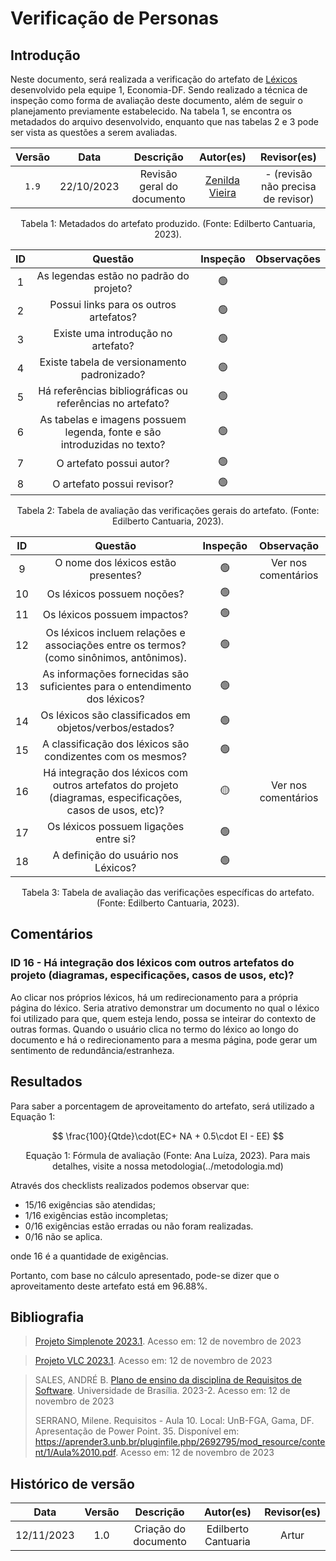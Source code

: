 # Verificação de Personas

## Introdução
Neste documento, será realizada a verificação do artefato de [Léxicos](https://requisitos-de-software.github.io/2023.2-Economia-DF/modelagem/lexicos/) desenvolvido pela equipe 1, Economia-DF. Sendo realizado a técnica de inspeção como forma de avaliação deste documento, além de seguir o planejamento previamente estabelecido. Na tabela 1, se encontra os metadados do arquivo desenvolvido, enquanto que nas tabelas 2 e 3 pode ser vista as questões a serem avaliadas.

<center>

| Versão |    Data    |         Descrição          |                      Autor(es)                      |            Revisor(es)             |
| :----: | :--------: | :------------------------: | :-------------------------------------------------: | :--------------------------------: |
| `1.9`  | 22/10/2023 | Revisão geral do documento | [Zenilda Vieira ](https://github.com/zenildavieira) | - (revisão não precisa de revisor) |

<div style="text-align: center">
<p> Tabela 1: Metadados do artefato produzido. (Fonte: Edilberto Cantuaria, 2023). </p>
</div>

</center>

<center>

|  ID   |                                 Questão                                  | Inspeção | Observações                                                                |
| :---: | :----------------------------------------------------------------------: | :------: | -------------------------------------------------------------------------- |
|   1   |                 As legendas estão no padrão do projeto?                  |    🟢     |                                                                            |
|   2   |                  Possui links para os outros artefatos?                  |    🟢     |                                                                            |
|   3   |                    Existe uma introdução no artefato?                    |    🟢     |                                                                            |
|   4   |               Existe tabela de versionamento padronizado?                |    🟢     |  |
|   5   |        Há referências bibliográficas ou referências no artefato?         |    🟢     |  |
|   6   | As tabelas e imagens possuem legenda, fonte e são introduzidas no texto? |    🟢     |                                                                            |
|   7   |                         O artefato possui autor?                         |    🟢     |                                                                            |
|   8   |                        O artefato possui revisor?                        |    🟢     |                                                                            |

</center>
<div style="text-align: center">
<p> Tabela 2: Tabela de avaliação das verificações gerais do artefato. (Fonte: Edilberto Cantuaria, 2023). </p>
</div>

</center>

<center>

|  ID   |                                                  Questão                                                   | Inspeção |     Observação      |
| :---: | :--------------------------------------------------------------------------------------------------------: | :------: | :-----------------: |
|   9   |                                    O nome dos léxicos estão presentes?                                     |    🟢     | Ver nos comentários |
|  10   |                                         Os léxicos possuem noções?                                         |    🟢     |                     |
|  11   |                                        Os léxicos possuem impactos?                                        |    🟢     |                     |
|  12   |          Os léxicos incluem relações e associações entre os termos? (como sinônimos, antônimos).           |    🟢     |                     |
|  13   |                 As informações fornecidas são suficientes para o entendimento dos léxicos?                 |    🟢     |                     |
|  14   |                          Os léxicos são classificados em objetos/verbos/estados?                           |    🟢     |                     |
|  15   |                         A classificação dos léxicos são condizentes com os mesmos?                         |    🟢     |                     |
|  16   | Há integração dos léxicos com outros artefatos do projeto (diagramas, especificações, casos de usos, etc)? |    🟡     | Ver nos comentários |
|  17   |                                   Os léxicos possuem ligações entre si?                                    |    🟢     |                     |
|  18   |                                    A definição do usuário nos Léxicos?                                     |    🟢     |                     |



  
<div style="text-align: center">
<p> Tabela 3: Tabela de avaliação das verificações específicas do artefato. (Fonte: Edilberto Cantuaria, 2023). </p>
</div>

</center>

## Comentários

### ID 16 -  Há integração dos léxicos com outros artefatos do projeto (diagramas, especificações, casos de usos, etc)?

Ao clicar nos próprios léxicos, há um redirecionamento para a própria página do léxico. Seria atrativo demonstrar um documento no qual o léxico foi utilizado para que, quem esteja lendo, possa se inteirar do contexto de outras formas. Quando o usuário clica no termo do léxico ao longo do documento e há o redirecionamento para a mesma página, pode gerar um sentimento de redundância/estranheza. 

## Resultados

Para saber a porcentagem de aproveitamento do artefato, será utilizado a Equação 1:

$$ 
\frac{100}{Qtde}\cdot(EC+ NA + 0.5\cdot EI - EE)
$$
<div style="text-align: center">
<p> Equação 1: Fórmula de avaliação (Fonte: Ana Luíza, 2023). Para mais detalhes, visite a nossa metodologia(../metodologia.md)  </p>
</div>


Através dos checklists realizados podemos observar que:

- 15/16 exigências são atendidas;
- 1/16 exigências estão incompletas;
- 0/16 exigências estão erradas ou não foram realizadas.
- 0/16 não se aplica.

onde 16  é a quantidade de exigências.

Portanto, com base no cálculo apresentado, pode-se dizer que o aproveitamento deste artefato está em 96.88%.

## Bibliografia

> [Projeto Simplenote 2023.1](https://requisitos-de-software.github.io/2023.1-Simplenote/analise/verificacao/verificacao-Grupo5/modelagem/lexicos/). Acesso em: 12 de novembro de 2023

> [Projeto VLC 2023.1](https://requisitos-de-software.github.io/2023.1-VLC/#/verificacao/entrega_3/lexicos). Acesso em: 12 de novembro de 2023

> SALES, ANDRÉ B. [Plano de ensino da disciplina de Requisitos de Software](https://aprender3.unb.br/pluginfile.php/2692699/mod_resource/content/34/Plano_de_Ensino%20RE%20022023%20Turma%202.pdf). Universidade de Brasília. 2023-2. Acesso em: 12 de novembro de 2023
> 
> SERRANO, Milene. Requisitos - Aula 10. Local: UnB-FGA, Gama, DF. Apresentação de Power Point. 35. Disponível em: https://aprender3.unb.br/pluginfile.php/2692795/mod_resource/content/1/Aula%2010.pdf. Acesso em: 12 de novembro de 2023

## Histórico de versão

|    Data    | Versão |      Descrição       |      Autor(es)      | Revisor(es) |
| :--------: | :----: | :------------------: | :-----------------: | :---------: |
| 12/11/2023 |  1.0   | Criação do documento | Edilberto Cantuaria |    Artur    |
